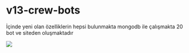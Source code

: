 # v13-crew-bots
İçinde yeni olan özelliklerin hepsi bulunmakta mongodb ile çalışmakta 20 bot ve siteden oluşmaktadır

<img src="https://media.discordapp.net/attachments/967345938769277019/984721023171694622/unknown.png?width=573&height=612">
